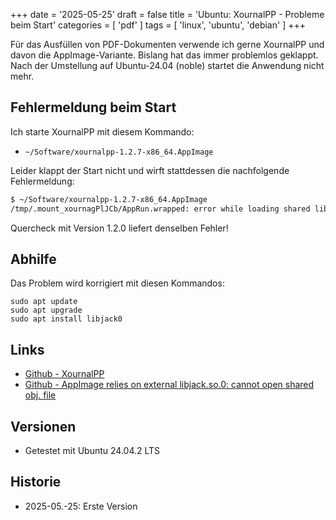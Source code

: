 +++
date = '2025-05-25'
draft = false
title = 'Ubuntu: XournalPP - Probleme beim Start'
categories = [ 'pdf' ]
tags = [ 'linux', 'ubuntu', 'debian' ]
+++

<!--
Ubuntu: XournalPP - Probleme beim Start
============================
-->

Für das Ausfüllen von PDF-Dokumenten verwende ich gerne
XournalPP und davon die AppImage-Variante. Bislang hat
das immer problemlos geklappt. Nach der Umstellung auf
Ubuntu-24.04 (noble) startet die Anwendung nicht mehr.

<!--more-->

Fehlermeldung beim Start
------------------------

Ich starte XournalPP mit diesem Kommando:

- `~/Software/xournalpp-1.2.7-x86_64.AppImage`

Leider klappt der Start nicht und wirft stattdessen die
nachfolgende Fehlermeldung:

```sh
$ ~/Software/xournalpp-1.2.7-x86_64.AppImage
/tmp/.mount_xournagPlJCb/AppRun.wrapped: error while loading shared libraries: libjack.so.0: cannot open shared object file: No such file or directory
```

Quercheck mit Version 1.2.0 liefert denselben Fehler!

Abhilfe
-------

Das Problem wird korrigiert mit diesen Kommandos:

```
sudo apt update
sudo apt upgrade
sudo apt install libjack0
```

Links
-----

- [Github - XournalPP](https://github.com/xournalpp/xournalpp)
- [Github - AppImage relies on external libjack.so.0: cannot open shared obj. file](https://github.com/xournalpp/xournalpp/issues/5409)

Versionen
---------

- Getestet mit Ubuntu 24.04.2 LTS

Historie
--------

- 2025-05.-25: Erste Version
